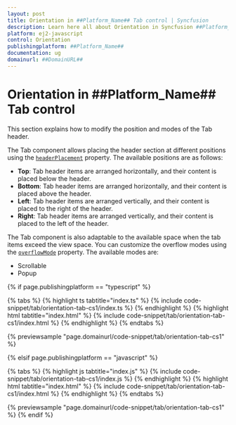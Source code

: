 ```yaml
---
layout: post
title: Orientation in ##Platform_Name## Tab control | Syncfusion
description: Learn here all about Orientation in Syncfusion ##Platform_Name## Tab control of Syncfusion Essential JS 2 and more.
platform: ej2-javascript
control: Orientation 
publishingplatform: ##Platform_Name##
documentation: ug
domainurl: ##DomainURL##
---
```


# Orientation in ##Platform_Name## Tab control

This section explains how to modify the position and modes of the Tab header.

The Tab component allows placing the header section at different positions using the [`headerPlacement`](../api/tab#headerplacement) property. The available positions are as follows:

* **Top**: Tab header items are arranged horizontally, and their content is placed below the header.
* **Bottom**: Tab header items are arranged horizontally, and their content is placed above the header.
* **Left**: Tab header items are arranged vertically, and their content is placed to the right of the header.
* **Right**: Tab header items are arranged vertically, and their content is placed to the left of the header.

The Tab component is also adaptable to the available space when the tab items exceed the view space. You can customize the overflow modes using the [`overflowMode`](../api/tab#overflowmode) property. The available modes are:

* Scrollable
* Popup

{% if page.publishingplatform == "typescript" %}

{% tabs %}
{% highlight ts tabtitle="index.ts" %}
{% include code-snippet/tab/orientation-tab-cs1/index.ts %}
{% endhighlight %}
{% highlight html tabtitle="index.html" %}
{% include code-snippet/tab/orientation-tab-cs1/index.html %}
{% endhighlight %}
{% endtabs %}
        
{% previewsample "page.domainurl/code-snippet/tab/orientation-tab-cs1" %}

{% elsif page.publishingplatform == "javascript" %}

{% tabs %}
{% highlight js tabtitle="index.js" %}
{% include code-snippet/tab/orientation-tab-cs1/index.js %}
{% endhighlight %}
{% highlight html tabtitle="index.html" %}
{% include code-snippet/tab/orientation-tab-cs1/index.html %}
{% endhighlight %}
{% endtabs %}

{% previewsample "page.domainurl/code-snippet/tab/orientation-tab-cs1" %}
{% endif %}
